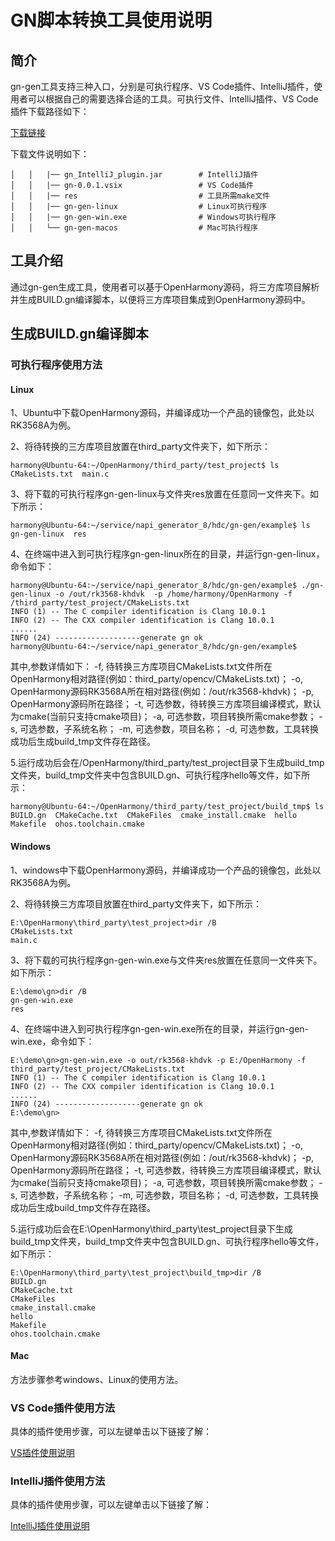 # GN脚本转换工具使用说明
## 简介

gn-gen工具支持三种入口，分别是可执行程序、VS Code插件、IntelliJ插件，使用者可以根据自己的需要选择合适的工具。可执行文件、IntelliJ插件、VS Code插件下载路径如下：

[下载链接](暂无)

下载文件说明如下：

	│   │   |── gn_IntelliJ_plugin.jar        # IntelliJ插件
	│   │   |── gn-0.0.1.vsix                 # VS Code插件
	│   │   |── res                           # 工具所需make文件
	│   │   |── gn-gen-linux                  # Linux可执行程序 
	│   │   |── gn-gen-win.exe                # Windows可执行程序    
	│   │   └── gn-gen-macos                  # Mac可执行程序                

## 工具介绍

通过gn-gen生成工具，使用者可以基于OpenHarmony源码，将三方库项目解析并生成BUILD.gn编译脚本，以便将三方库项目集成到OpenHarmony源码中。

## 生成BUILD.gn编译脚本

### 可执行程序使用方法
#### Linux

1、Ubuntu中下载OpenHarmony源码，并编译成功一个产品的镜像包，此处以RK3568A为例。

2、将待转换的三方库项目放置在third_party文件夹下，如下所示：

	harmony@Ubuntu-64:~/OpenHarmony/third_party/test_project$ ls
	CMakeLists.txt  main.c

3、将下载的可执行程序gn-gen-linux与文件夹res放置在任意同一文件夹下。如下所示：

	harmony@Ubuntu-64:~/service/napi_generator_8/hdc/gn-gen/example$ ls
	gn-gen-linux  res

4、在终端中进入到可执行程序gn-gen-linux所在的目录，并运行gn-gen-linux，命令如下：

	harmony@Ubuntu-64:~/service/napi_generator_8/hdc/gn-gen/example$ ./gn-gen-linux -o /out/rk3568-khdvk  -p /home/harmony/OpenHarmony -f /third_party/test_project/CMakeLists.txt
	INFO (1) -- The C compiler identification is Clang 10.0.1
	INFO (2) -- The CXX compiler identification is Clang 10.0.1
	......
	INFO (24) -------------------generate gn ok
	harmony@Ubuntu-64:~/service/napi_generator_8/hdc/gn-gen/example$

其中,参数详情如下：
  -f, 待转换三方库项目CMakeLists.txt文件所在OpenHarmony相对路径(例如：third_party/opencv/CMakeLists.txt)；
  -o, OpenHarmony源码RK3568A所在相对路径(例如：/out/rk3568-khdvk)；
  -p, OpenHarmony源码所在路径；
  -t, 可选参数，待转换三方库项目编译模式，默认为cmake(当前只支持cmake项目)；
  -a, 可选参数，项目转换所需cmake参数；
  -s, 可选参数，子系统名称；
  -m, 可选参数，项目名称；
  -d, 可选参数，工具转换成功后生成build_tmp文件存在路径。

5.运行成功后会在/OpenHarmony/third_party/test_project目录下生成build_tmp文件夹，build_tmp文件夹中包含BUILD.gn、可执行程序hello等文件，如下所示：

	harmony@Ubuntu-64:~/OpenHarmony/third_party/test_project/build_tmp$ ls
	BUILD.gn  CMakeCache.txt  CMakeFiles  cmake_install.cmake  hello  Makefile  ohos.toolchain.cmake

#### Windows

1、windows中下载OpenHarmony源码，并编译成功一个产品的镜像包，此处以RK3568A为例。

2、将待转换三方库项目放置在third_party文件夹下，如下所示：

	E:\OpenHarmony\third_party\test_project>dir /B
	CMakeLists.txt
	main.c

3、将下载的可执行程序gn-gen-win.exe与文件夹res放置在任意同一文件夹下。如下所示：

	E:\demo\gn>dir /B
	gn-gen-win.exe
	res

4、在终端中进入到可执行程序gn-gen-win.exe所在的目录，并运行gn-gen-win.exe，命令如下：

	E:\demo\gn>gn-gen-win.exe -o out/rk3568-khdvk -p E:/OpenHarmony -f third_party/test_project/CMakeLists.txt
	INFO (1) -- The C compiler identification is Clang 10.0.1
	INFO (2) -- The CXX compiler identification is Clang 10.0.1
	......
	INFO (24) -------------------generate gn ok
	E:\demo\gn>

其中,参数详情如下：
  -f, 待转换三方库项目CMakeLists.txt文件所在OpenHarmony相对路径(例如：third_party/opencv/CMakeLists.txt)；
  -o, OpenHarmony源码RK3568A所在相对路径(例如：/out/rk3568-khdvk)；
  -p, OpenHarmony源码所在路径；
  -t, 可选参数，待转换三方库项目编译模式，默认为cmake(当前只支持cmake项目)；
  -a, 可选参数，项目转换所需cmake参数；
  -s, 可选参数，子系统名称；
  -m, 可选参数，项目名称；
  -d, 可选参数，工具转换成功后生成build_tmp文件存在路径。

5.运行成功后会在E:\OpenHarmony\third_party\test_project目录下生成build_tmp文件夹，build_tmp文件夹中包含BUILD.gn、可执行程序hello等文件，如下所示：

	E:\OpenHarmony\third_party\test_project\build_tmp>dir /B
	BUILD.gn
	CMakeCache.txt
	CMakeFiles
	cmake_install.cmake
	hello
	Makefile
	ohos.toolchain.cmake

#### Mac

方法步骤参考windows、Linux的使用方法。

### VS Code插件使用方法

具体的插件使用步骤，可以左键单击以下链接了解：

[VS插件使用说明](https://gitee.com/openharmony/napi_generator/tree/master/hdc/gn/gn_vs_plugin/docs/INSTRUCTION_ZH.md)

### IntelliJ插件使用方法

具体的插件使用步骤，可以左键单击以下链接了解：

[IntelliJ插件使用说明](https://gitee.com/openharmony/napi_generator/tree/master/hdc/gn/gn_IntelliJ_plugin/docs/INSTRUCTION_ZH.md)

